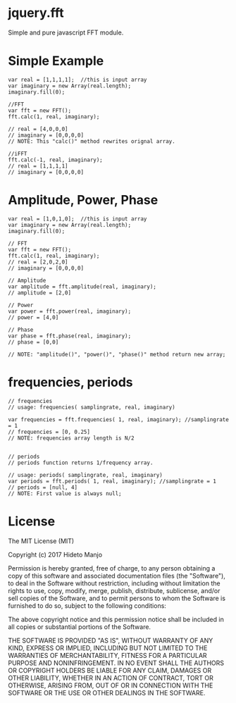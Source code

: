 # jquery.fft
Simple and pure javascript FFT module.

# Simple Example
	var real = [1,1,1,1];  //this is input array
	var imaginary = new Array(real.length); 
	imaginary.fill(0);   
	
	//FFT
	var fft = new FFT();
	fft.calc(1, real, imaginary);

	// real = [4,0,0,0]
	// imaginary = [0,0,0,0]
	// NOTE: This "calc()" method rewrites orignal array.

	//iFFT
	fft.calc(-1, real, imaginary);
	// real = [1,1,1,1]
	// imaginary = [0,0,0,0]

# Amplitude, Power, Phase
	var real = [1,0,1,0];  //this is input array
	var imaginary = new Array(real.length); 
	imaginary.fill(0); 
	
	// FFT
	var fft = new FFT();
	fft.calc(1, real, imaginary);
	// real = [2,0,2,0]
	// imaginary = [0,0,0,0]

	// Amplitude
	var amplitude = fft.amplitude(real, imaginary);
	// amplitude = [2,0]

	// Power
	var power = fft.power(real, imaginary);
	// power = [4,0]

	// Phase
	var phase = fft.phase(real, imaginary);
	// phase = [0,0]

	// NOTE: "amplitude()", "power()", "phase()" method return new array;


# frequencies, periods
	
	// frequencies
	// usage: frequencies( samplingrate, real, imaginary)

	var frequencies = fft.frequencies( 1, real, imaginary); //samplingrate = 1
	// frequencies = [0, 0.25] 
	// NOTE: frequencies array length is N/2


	// periods 
	// periods function returns 1/frequency array.

	// usage: periods( samplingrate, real, imaginary)
	var periods = fft.periods( 1, real, imaginary); //samplingrate = 1
	// periods = [null, 4]
	// NOTE: First value is always null; 

# License 

The MIT License (MIT)

Copyright (c) 2017 Hideto Manjo

Permission is hereby granted, free of charge, to any person obtaining a copy
of this software and associated documentation files (the "Software"), to deal
in the Software without restriction, including without limitation the rights
to use, copy, modify, merge, publish, distribute, sublicense, and/or sell
copies of the Software, and to permit persons to whom the Software is
furnished to do so, subject to the following conditions:

The above copyright notice and this permission notice shall be included in all
copies or substantial portions of the Software.

THE SOFTWARE IS PROVIDED "AS IS", WITHOUT WARRANTY OF ANY KIND, EXPRESS OR
IMPLIED, INCLUDING BUT NOT LIMITED TO THE WARRANTIES OF MERCHANTABILITY,
FITNESS FOR A PARTICULAR PURPOSE AND NONINFRINGEMENT. IN NO EVENT SHALL THE
AUTHORS OR COPYRIGHT HOLDERS BE LIABLE FOR ANY CLAIM, DAMAGES OR OTHER
LIABILITY, WHETHER IN AN ACTION OF CONTRACT, TORT OR OTHERWISE, ARISING FROM,
OUT OF OR IN CONNECTION WITH THE SOFTWARE OR THE USE OR OTHER DEALINGS IN THE
SOFTWARE.

